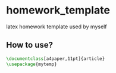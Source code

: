 # homework_template
latex homework template used by myself

## How to use?
~~~latex
\documentclass[a4paper,11pt]{article}
\usepackage{mytemp}
~~~
